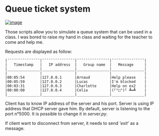 # Queue ticket system

[![image](https://img.shields.io/badge/python-v.3-blue)](https://python.org)

Those scripts allow you to simulate a queue system that can be used in a class. 
I was bored to raise my hand in class and waiting for the teacher to come and help me. 

Requests are displayed as follow:
```
|¯¯¯¯¯¯¯¯¯¯¯¯¯¯¯|¯¯¯¯¯¯¯¯¯¯¯¯¯¯¯|¯¯¯¯¯¯¯¯¯¯¯¯¯¯¯|¯¯¯¯¯¯¯¯¯¯¯¯¯¯¯|
|   Timestamp   |   IP address  |   Group name  |   Message     |
|_______________|_______________|_______________|_______________|
|               |               |               |               |
|00:05:54       |127.0.0.1      |Arnaud         |Help please    |
|00:05:59       |127.0.0.2      |Lucas          |I'm blocked    |
|00:03:31       |127.0.0.3      |Charlotte      |Help on ex2    |
|00:00:00       |127.0.0.4      |Celia          |(╯°□°)╯ ┻━┻    |
|_______________|_______________|_______________|_______________|
```
Client has to know IP address of the server and his port. 
Server is using IP address that DHCP server gave him. 
By default, server is listening to the port n°5000. It is possible to change it in *server.py*. 

If client want to disconnect from server, it needs to send *'exit'* as a message.
